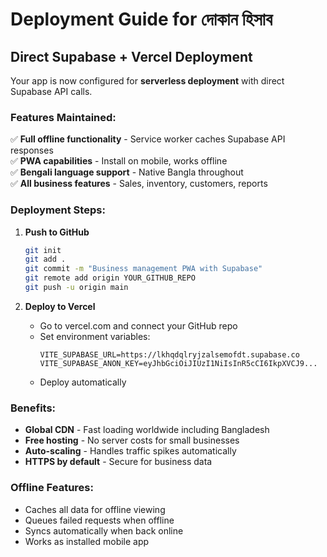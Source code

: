 # Deployment Guide for দোকান হিসাব

## Direct Supabase + Vercel Deployment

Your app is now configured for **serverless deployment** with direct Supabase API calls.

### Features Maintained:
✅ **Full offline functionality** - Service worker caches Supabase API responses  
✅ **PWA capabilities** - Install on mobile, works offline  
✅ **Bengali language support** - Native Bangla throughout  
✅ **All business features** - Sales, inventory, customers, reports  

### Deployment Steps:

1. **Push to GitHub**
   ```bash
   git init
   git add .
   git commit -m "Business management PWA with Supabase"
   git remote add origin YOUR_GITHUB_REPO
   git push -u origin main
   ```

2. **Deploy to Vercel**
   - Go to vercel.com and connect your GitHub repo
   - Set environment variables:
     ```
     VITE_SUPABASE_URL=https://lkhqdqlryjzalsemofdt.supabase.co
     VITE_SUPABASE_ANON_KEY=eyJhbGciOiJIUzI1NiIsInR5cCI6IkpXVCJ9...
     ```
   - Deploy automatically

### Benefits:
- **Global CDN** - Fast loading worldwide including Bangladesh
- **Free hosting** - No server costs for small businesses  
- **Auto-scaling** - Handles traffic spikes automatically
- **HTTPS by default** - Secure for business data

### Offline Features:
- Caches all data for offline viewing
- Queues failed requests when offline
- Syncs automatically when back online
- Works as installed mobile app